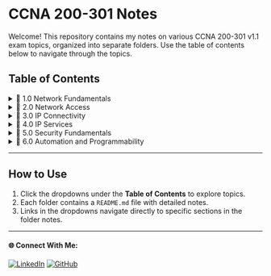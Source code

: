 # CCNA 200-301 Notes

Welcome! This repository contains my notes on various CCNA 200-301 v1.1 exam topics, organized into separate folders. 
Use the table of contents below to navigate through the topics.

## Table of Contents

<details>
  <summary>📂 1.0 Network Fundamentals</summary>
  
  🔗 1.1 [Explain the role and function of network components](./1.0%20Network%20Fundamentals/readme.md)  
  🔗 1.2 [Describe characteristics of network topology architectures](./1.0%20Network%20Fundamentals/readme.md)  
  🔗 1.3 [Compare physical interface and cabling types](./1.0%20Network%20Fundamentals/readme.md)  
  🔗 1.4 [Identify interface and cable issues (collisions, errors, mismatch duplex, and/or speed)](./1.0%20Network%20Fundamentals/readme.md)  
  🔗 1.5 [Compare TCP to UDP](./1.0%20Network%20Fundamentals/readme.md)  
  🔗 1.6 [Configure and verify IPv4 addressing and subnetting](./1.0%20Network%20Fundamentals/readme.md)  
  🔗 1.7 [Describe private IPv4 addressing](./1.0%20Network%20Fundamentals/readme.md)  
  🔗 1.8 [Configure and verify IPv6 addressing and prefix](./1.0%20Network%20Fundamentals/readme.md)  
  🔗 1.9 [Describe IPv6 address types](./1.0%20Network%20Fundamentals/readme.md)  
  🔗 1.10 [Verify IP parameters for Client OS (Windows, Mac OS, Linux)](./1.0%20Network%20Fundamentals/readme.md)  
  🔗 1.11 [Describe wireless principles](./1.0%20Network%20Fundamentals/readme.md)  
  🔗 1.12 [Explain virtualization fundamentals (server virtualization, containers, and VRFs)](./1.0%20Network%20Fundamentals/readme.md)  
  🔗 1.13 [Describe switching concepts](./1.0%20Network%20Fundamentals/readme.md)  

</details>

<details>
  <summary>📂 2.0 Network Access</summary>

  🔗 2.1 [Configure and verify VLANs (normal range) spanning multiple switches](./Folder2/README.md#introduction)  
  🔗 2.2 [Configure and verify interswitch connectivity](./Folder2/README.md#subsection-1)  
  🔗 2.3 [Configure and verify Layer 2 discovery protocols (Cisco Discovery Protocol and LLDP)](./Folder2/README.md#subsection-2)  
  🔗 2.4 [Configure and verify (Layer 2/Layer 3) EtherChannel (LACP)](./Folder2/README.md#subsection-2)  
  🔗 2.5 [Interpret basic operations of Rapid PVST+ Spanning Tree Protocol](./Folder2/README.md#subsection-2)  
  🔗 2.6 [Describe Cisco Wireless Architectures and AP modes](./Folder2/README.md#subsection-2)  
  🔗 2.7 [Describe physical infrastructure connections of WLAN components (AP, WLC, access/trunk ports, and LAG)](./Folder2/README.md#subsection-2)  
  🔗 2.8 [Describe network device management access (Telnet, SSH, HTTP, HTTPS, console, TACACS+/RADIUS, and cloud managed)](./Folder2/READMEmd#subsection-2)  
  🔗 2.9 [Interpret the wireless LAN GUI configuration for client connectivity, such as WLAN creation, security settings, QoS profiles, and advanced settings](./Folder2/README.md#subsection-2)  

</details>

<details>
  <summary>📂 3.0 IP Connectivity</summary>
  
  🔗 3.1 [Interpret the components of routing table](./Folder3/README.md#introduction)  
  🔗 3.2 [Determine how a router makes a forwarding decision by default](./Folder3/README.md#subsection-1)  
  🔗 3.3 [Configure and verify IPv4 and IPv6 static routing](./Folder3/README.md#subsection-2)  
  🔗 3.4 [Configure and verify single area OSPFv2](./Folder3/README.md#subsection-2)  
  🔗 3.5 [Describe the purpose, functions, and concepts of first hop redundancy protocols](./Folder3/README.md#subsection-2)  
  

</details>

<details>
  <summary>📂 4.0 IP Services</summary>
  
  🔗 4.1 [Configure and verify inside source NAT using static and pools](./Folder3/README.md#introduction)  
  🔗 4.2 [Configure and verify NTP operating in a client and server mode](./Folder3/README.md#subsection-1)  
  🔗 4.3 [Explain the role of DHCP and DNS within the network](./Folder3/README.md#subsection-2)  
  🔗 4.4 [Explain the function of SNMP in network operations](./Folder3/README.md#subsection-2)  
  🔗 4.5 [Describe the use of syslog features including facilities and levels](./Folder3/README.md#subsection-2)  
  🔗 4.6 [Configure and verify DHCP client and relay](./Folder3/README.md#subsection-2)  
  🔗 4.7 [Explain the forwarding per-hop behavior (PHB) for QoS, such as classification, marking, queuing, congestion, policing, and shaping](./Folder3/README.md#subsection-2)  
  🔗 4.8 [Configure network devices for remote access using SSH](./Folder3/README.md#subsection-2)  
  🔗 4.9 [Describe the capabilities and functions of TFTP/FTP in the network](./Folder3/README.md#subsection-2)  

</details>

<details>
  <summary>📂 5.0 Security Fundamentals</summary>
  
  🔗 5.1 [Define key security concepts (threats, vulnerabilities, exploits, and mitigation techniques)](./Folder3/README.md#introduction)  
  🔗 5.2 [Describe security program elements (user awareness, training, and physical access control)](./Folder3/README.md#subsection-1)  
  🔗 5.3 [Configure and verify device access control using local passwords](./Folder3/README.md#subsection-2)  
  🔗 5.4 [Describe security password policies elements, such as management, complexity, and password alternatives (multifactor authentication, certificates, and biometrics)](./Folder3/README.md#subsection-2)  
  🔗 5.5 [Describe IPsec remote access and site-to-site VPNs](./Folder3/README.md#subsection-2)  
  🔗 5.6 [Configure and verify access control lists](./Folder3/README.md#subsection-2)  
  🔗 5.7 [Configure and verify Layer 2 security features (DHCP snooping, dynamic ARP inspection, and port security)](./Folder3/README.md#subsection-2)  
  🔗 5.8 [Compare authentication, authorization, and accounting concepts](./Folder3/README.md#subsection-2)  
  🔗 5.9 [Describe wireless security protocols (WPA, WPA2, and WPA3)](./Folder3/README.md#subsection-2)  
  🔗 5.10 [Configure and verify WLAN within the GUI using WPA2 PSK](./Folder3/README.md#subsection-2)  

</details>

<details>
  <summary>📂 6.0 Automation and Programmability</summary>
  
  🔗 6.1 [Explain how automation impacts network management](./Folder3/README.md#introduction)  
  🔗 6.2 [Compare traditional networks with controller-based networking](./Folder3/README.md#subsection-1)  
  🔗 6.3 [Describe controller-based, software defined architecture (overlay, underlay, and fabric)](./Folder3/README.md#subsection-2)  
  🔗 6.4 [Explain AI (generative and predictive) and machine learning in network operations](./Folder3/README.md#subsection-2)  
  🔗 6.5 [Describe characteristics of REST-based APIs (authentication types, CRUD, HTTP verbs, and data encoding)](./Folder3/README.md#subsection-2)  
  🔗 6.6 [Recognize the capabilities of configuration management mechanisms, such as Ansible and Terraform](./Folder3/README.md#subsection-2)  
  🔗 6.7 [Recognize components of JSON-encoded data](./Folder3/README.md#subsection-2)  
  

</details>
<!-- Repeat the above <details> block for remaining folders -->

---

## How to Use

1. Click the dropdowns under the **Table of Contents** to explore topics.
2. Each folder contains a `README.md` file with detailed notes.
3. Links in the dropdowns navigate directly to specific sections in the folder notes.

---

#### 🌐 Connect With Me:
[![LinkedIn](https://img.shields.io/badge/LinkedIn-blue?style=for-the-badge&logo=LinkedIn&link=www.linkedin.com/in/hasnan-asif)](www.linkedin.com/in/hasnan-asif)
[![GitHub](https://img.shields.io/badge/GitHub-gray?style=for-the-badge&logo=Github&link=https://github.com/HasnanAsif)](https://github.com/HasnanAsif)